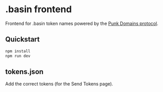 # .basin frontend

Frontend for .basin token names powered by the [Punk Domains protocol](https://punk.domains).

## Quickstart

```bash
npm install
npm run dev
```

## tokens.json

Add the correct tokens (for the Send Tokens page).
